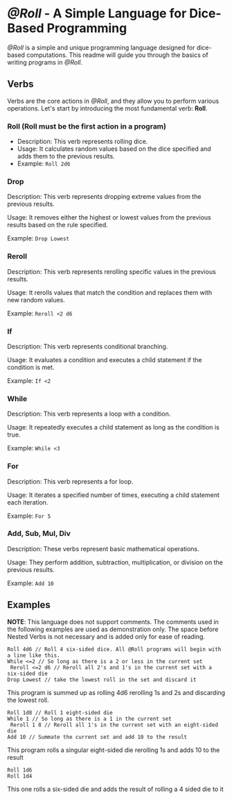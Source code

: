 # _@Roll_ - A Simple Language for Dice-Based Programming
_@Roll_ is a simple and unique programming language designed for dice-based computations. This readme will guide you through the basics of writing programs in _@Roll_.

## Verbs
Verbs are the core actions in _@Roll_, and they allow you to perform various operations. Let's start by introducing the most fundamental verb: **Roll**.

### Roll **(Roll must be the first action in a program)**
- Description: This verb represents rolling dice.
- Usage: It calculates random values based on the dice specified and adds them to the previous results.
- Example: `Roll 2d6`

### Drop
Description: This verb represents dropping extreme values from the previous results.

Usage: It removes either the highest or lowest values from the previous results based on the rule specified.

Example: `Drop Lowest`

### Reroll
Description: This verb represents rerolling specific values in the previous results.

Usage: It rerolls values that match the condition and replaces them with new random values.

Example: `Reroll <2 d6`

### If
Description: This verb represents conditional branching.

Usage: It evaluates a condition and executes a child statement if the condition is met.

Example: `If <2`

### While
Description: This verb represents a loop with a condition.

Usage: It repeatedly executes a child statement as long as the condition is true.

Example: `While <3`

### For
Description: This verb represents a for loop.

Usage: It iterates a specified number of times, executing a child statement each iteration.

Example: `For 5`

### Add, Sub, Mul, Div
Description: These verbs represent basic mathematical operations.

Usage: They perform addition, subtraction, multiplication, or division on the previous results.

Example: `Add 10`

## Examples

**NOTE**: This language does not support comments. The comments used in the following examples are used as demonstration only. The space before Nested Verbs is not necessary and is added only for ease of reading.

```atroll
Roll 4d6 // Roll 4 six-sided dice. All @Roll programs will begin with a line like this.
While <=2 // So long as there is a 2 or less in the current set
 Reroll <=2 d6 // Reroll all 2's and 1's in the current set with a six-sided die
Drop Lowest // take the lowest roll in the set and discard it
```
This program is summed up as rolling 4d6 rerolling 1s and 2s and discarding the lowest roll.

```atroll
Roll 1d8 // Roll 1 eight-sided die
While 1 // So long as there is a 1 in the current set
 Reroll 1 8 // Reroll all 1's in the current set with an eight-sided die
Add 10 // Summate the current set and add 10 to the result
```
This program rolls a singular eight-sided die rerolling 1s and adds 10 to the result

```atroll
Roll 1d6
Roll 1d4
```
This one rolls a six-sided die and adds the result of rolling a 4 sided die to it